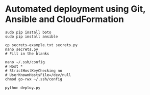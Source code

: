 
# Automated deployment using Git, Ansible and CloudFormation

    sudo pip install boto
    sudo pip install ansible

    cp secrets-example.txt secrets.py
    nano secrets.py
    # Fill in the blanks

    nano ~/.ssh/config
    # Host *
    # StrictHostKeyChecking no
    # UserKnownHostsFile=/dev/null
    chmod go-rwx ~/.ssh/config
    
    python deploy.py
